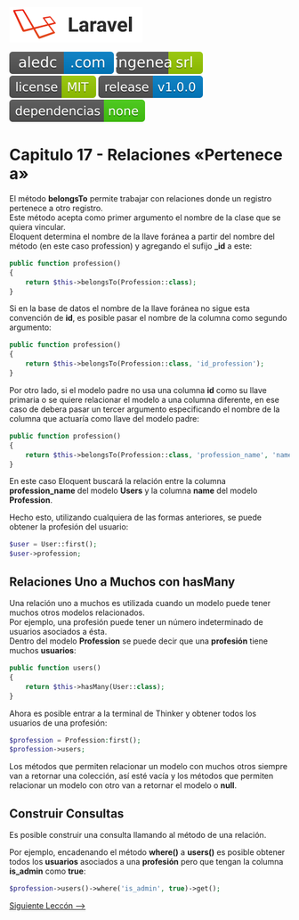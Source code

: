 ![Laravel](https://raw.githubusercontent.com/aledc7/Laravel/master/pirullo.png "Aledc.com")

[![aledc.com](https://github.com/aledc7/Scrum-Certification/blob/master/recursos/aledc.com.svg)](https://aledc.com)
[![ingenea.com.ar](https://github.com/aledc7/Scrum-Certification/blob/master/recursos/ingenea.svg)](http://ingenea.com.ar)
[![License](https://github.com/aledc7/Scrum-Certification/blob/master/recursos/mit-license.svg)](https://aledc.com)
[![GitHub release](https://github.com/aledc7/Scrum-Certification/blob/master/recursos/release.svg)](https://aledc.com)
[![Dependencies](https://github.com/aledc7/Scrum-Certification/blob/master/recursos/dependencias-none.svg)](https://aledc.com)

# Capitulo 17 - Relaciones «Pertenece a»


El método __belongsTo__ permite trabajar con relaciones donde un registro pertenece a otro registro.  
Este método acepta como primer argumento el nombre de la clase que se quiera vincular.   
Eloquent determina el nombre de la llave foránea a partir del nombre del método (en este caso profession) y agregando el sufijo **_id** a este:

```php
public function profession()
{
    return $this->belongsTo(Profession::class);
}
````

Si en la base de datos el nombre de la llave foránea no sigue esta convención de __id__, es posible pasar el nombre de la columna como segundo argumento:

```php
public function profession()
{
    return $this->belongsTo(Profession::class, 'id_profession');
}
````

Por otro lado, si el modelo padre no usa una columna __id__ como su llave primaria o se quiere relacionar el modelo a una columna diferente, en ese caso de debera pasar un tercer argumento especificando el nombre de la columna que actuaría como llave del modelo padre:

```php
public function profession()
{
    return $this->belongsTo(Profession::class, 'profession_name', 'name');
}
````

En este caso Eloquent buscará la relación entre la columna __profession_name__ del modelo __Users__ y la columna __name__ del modelo __Profession__.

Hecho esto, utilizando cualquiera de las formas anteriores, se puede obtener la profesión del usuario:

```php
$user = User::first();
$user->profession;
````

## Relaciones Uno a Muchos con hasMany

Una relación uno a muchos es utilizada cuando un modelo puede tener muchos otros modelos relacionados.  
Por ejemplo, una profesión puede tener un número indeterminado de usuarios asociados a ésta.  
Dentro del modelo __Profession__ se puede decir que una __profesión__ tiene muchos __usuarios__:


```php
public function users()
{
    return $this->hasMany(User::class);
}
````


Ahora es posible entrar a la terminal de Thinker y obtener todos los usuarios de una profesión:

```php
$profession = Profession:first();
$profession->users;
````

Los métodos que permiten relacionar un modelo con muchos otros siempre van a retornar una colección, así esté vacía y los métodos que permiten relacionar un modelo con otro van a retornar el modelo o __null__.

## Construir Consultas
Es posible construir una consulta llamando al método de una relación.  

Por ejemplo, encadenando el método __where()__ a __users()__ es posible obtener todos los __usuarios__ asociados a una __profesión__ pero que tengan la columna __is_admin__ como __true__:

```php
$profession->users()->where('is_admin', true)->get();
````

[Siguiente Leccón -->]()

